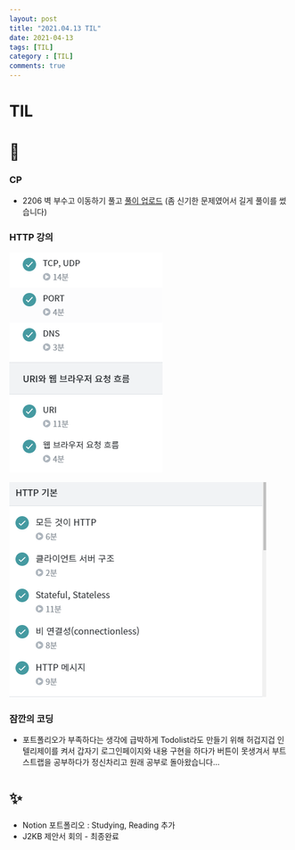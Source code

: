 ```yaml
---
layout: post
title: "2021.04.13 TIL"
date: 2021-04-13
tags: [TIL]
category : [TIL]
comments: true
---
```


# TIL

# 🎉

### CP

- 2206 벽 부수고 이동하기 풀고 [풀이 업로드](https://joomal.github.io//2206cp/) (좀 신기한 문제였어서 길게 풀이를 썼습니다)

### HTTP 강의

![image-20210412223227827](../assets/img/image-20210412223227827.png)

![image-20210413231455176](../assets/img/image-20210413231455176.png)



### 잠깐의 코딩

- 포트폴리오가 부족하다는 생각에 급박하게 Todolist라도 만들기 위해 허겁지겁 인텔리제이를 켜서 갑자기 로그인페이지와 내용 구현을 하다가 버튼이 못생겨서 부트스트랩을 공부하다가 정신차리고 원래 공부로 돌아왔습니다...

# ✨

- Notion 포트폴리오 : Studying, Reading 추가
- J2KB 제안서 회의 - 최종완료

